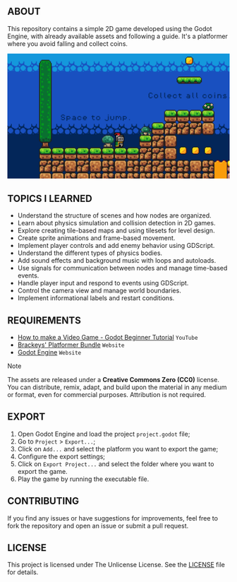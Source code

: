 ## ABOUT

This repository contains a simple 2D game developed using the Godot Engine, with already available assets and following a guide. It's a platformer where you avoid falling and collect coins.

<p align="center">
  <img width="800" src="./game/game.png" />
</p>


## TOPICS I LEARNED

- Understand the structure of scenes and how nodes are organized.
- Learn about physics simulation and collision detection in 2D games.
- Explore creating tile-based maps and using tilesets for level design.
- Create sprite animations and frame-based movement.
- Implement player controls and add enemy behavior using GDScript.
- Understand the different types of physics bodies.
- Add sound effects and background music with loops and autoloads.
- Use signals for communication between nodes and manage time-based events.
- Handle player input and respond to events using GDScript.
- Control the camera view and manage world boundaries.
- Implement informational labels and restart conditions.

## REQUIREMENTS

- [How to make a Video Game - Godot Beginner Tutorial](https://youtu.be/LOhfqjmasi0?si=FOhDy-tuMkdaqCuv) `YouTube`
- [Brackeys' Platformer Bundle](https://brackeysgames.itch.io/brackeys-platformer-bundle) `Website`
- [Godot Engine](https://godotengine.org/) `Website`

> [!NOTE] 
> The assets are released under a **Creative Commons Zero (CC0)** license. You can distribute, remix, adapt, and build upon the material in any medium or format, even for commercial purposes. Attribution is not required.

## EXPORT

1. Open Godot Engine and load the project `project.godot` file;
2. Go to `Project` > `Export...`;
3. Click on `Add...` and select the platform you want to export the game;
4. Configure the export settings;
5. Click on `Export Project...` and select the folder where you want to export the game.
6. Play the game by running the executable file.

## CONTRIBUTING

If you find any issues or have suggestions for improvements, feel free to fork the repository and open an issue or submit a pull request.

## LICENSE

This project is licensed under The Unlicense License. See the [LICENSE](https://github.com/jotavare/godot-simple-game/blob/main/LICENSE) file for details.